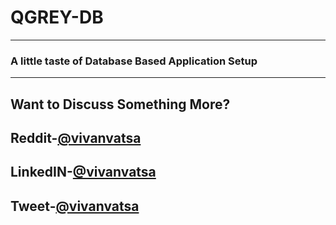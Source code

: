 # QGREY-DB
---------------
### A little taste of Database Based Application Setup
---------------
Want to Discuss Something More?
------------
Reddit-[@vivanvatsa](https://www.reddit.com/user/VivanVatsa)
------------
LinkedIN-[@vivanvatsa](https://www.linkedin.com/in/vivanvatsa/)
------------
Tweet-[@vivanvatsa](https://twitter.com/VivanVatsa)
------------
